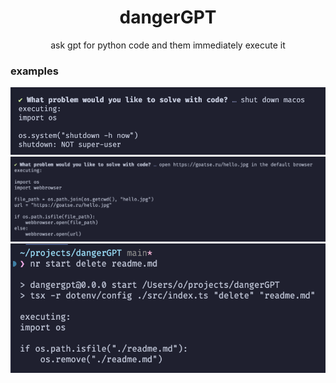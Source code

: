 <h1 align="center">dangerGPT</h1>
<p align="center">ask gpt for python code and them immediately execute it</p>

### examples

![shutdown.png](examples/shutdown.png)
![goat.png](examples/goat.png)
![delete.png](examples/delete.png)
